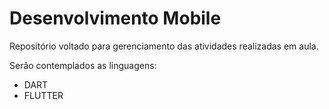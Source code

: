 
# Desenvolvimento Mobile

Repositório voltado para gerenciamento das atividades realizadas em aula.

Serão contemplados as linguagens:
- DART
- FLUTTER